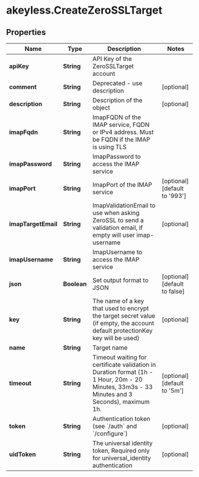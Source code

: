 # akeyless.CreateZeroSSLTarget

## Properties

Name | Type | Description | Notes
------------ | ------------- | ------------- | -------------
**apiKey** | **String** | API Key of the ZeroSSLTarget account | 
**comment** | **String** | Deprecated - use description | [optional] 
**description** | **String** | Description of the object | [optional] 
**imapFqdn** | **String** | ImapFQDN of the IMAP service, FQDN or IPv4 address. Must be FQDN if the IMAP is using TLS | 
**imapPassword** | **String** | ImapPassword to access the IMAP service | 
**imapPort** | **String** | ImapPort of the IMAP service | [optional] [default to &#39;993&#39;]
**imapTargetEmail** | **String** | ImapValidationEmail to use when asking ZeroSSL to send a validation email, if empty will user imap-username | [optional] 
**imapUsername** | **String** | ImapUsername to access the IMAP service | 
**json** | **Boolean** | Set output format to JSON | [optional] [default to false]
**key** | **String** | The name of a key that used to encrypt the target secret value (if empty, the account default protectionKey key will be used) | [optional] 
**name** | **String** | Target name | 
**timeout** | **String** | Timeout waiting for certificate validation in Duration format (1h - 1 Hour, 20m - 20 Minutes, 33m3s - 33 Minutes and 3 Seconds), maximum 1h. | [optional] [default to &#39;5m&#39;]
**token** | **String** | Authentication token (see &#x60;/auth&#x60; and &#x60;/configure&#x60;) | [optional] 
**uidToken** | **String** | The universal identity token, Required only for universal_identity authentication | [optional] 


